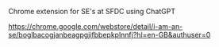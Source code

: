 Chrome extension for SE's at SFDC using ChatGPT

https://chrome.google.com/webstore/detail/i-am-an-se/boglbacogjanbeagpgjifbbepkplnnfj?hl=en-GB&authuser=0

